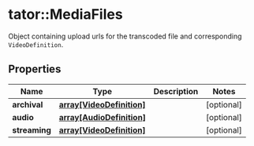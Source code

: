 # tator::MediaFiles

Object containing upload urls for the transcoded file and corresponding `VideoDefinition`.
## Properties
Name | Type | Description | Notes
------------ | ------------- | ------------- | -------------
**archival** | [**array[VideoDefinition]**](VideoDefinition.md) |  | [optional] 
**audio** | [**array[AudioDefinition]**](AudioDefinition.md) |  | [optional] 
**streaming** | [**array[VideoDefinition]**](VideoDefinition.md) |  | [optional] 


